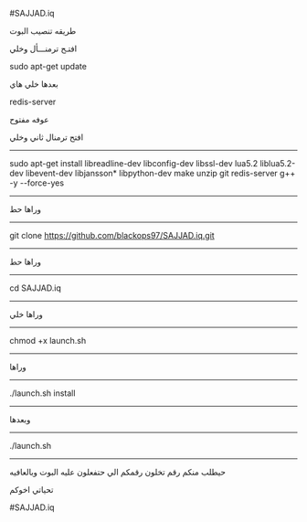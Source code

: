 #SAJJAD.iq

طريقه تنصيب البوت

افتـح ترمنـــأل وخلي 

sudo apt-get update 

بعدها خلي هاي

redis-server

عوفه مفتوح

افتح ترمنال ثاني وخلي 

_________________________________
sudo apt-get install libreadline-dev libconfig-dev libssl-dev lua5.2 liblua5.2-dev libevent-dev libjansson* libpython-dev make unzip git redis-server g++ -y --force-yes
_________________________________
وراها حط
________
git clone https://github.com/blackops97/SAJJAD.iq.git
_________________________________
وراها حط
________
cd SAJJAD.iq
__________
وراها خلي
__________
chmod +x launch.sh
______________
وراها
______________
./launch.sh install
______________
 وبعدها
________
./launch.sh 
_________________________
 
حيطلب منكم رقم تخلون رقمكم 
الي حتفعلون عليه البوت 
وبالعافيه

تحياتي اخوكم 

#SAJJAD.iq
